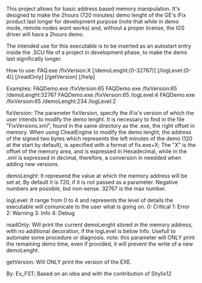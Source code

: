 This project allows for basic address based memory manipulation.
It's designed to make the 2hours (720 minutes) demo lenght of the GE's iFix product last longer for development purpose (note that while in demo mode, remote nodes wont works) and, without a proper license, the IGS driver will hava a 2hours demo.

﻿The intended use for this executable is to be inserted as an autostart entry inside the .SCU file of a project in development phase, to make the demo last significatly longer.

How to use:
FAQ.exe /fixVersion:X [/demoLenght:(0-32767)] [/logLevel:(0-4)] [/readOnly] [/getVersion] [/help]

Examples:
FAQDemo.exe /fixVersion:65
FAQDemo.exe /fixVersion:65 /demoLenght:32767
FAQDemo.exe /fixVersion:65 /logLevel:4
FAQDemo.exe /fixVersion:65 /demoLenght:234 /logLevel:2

fixVersion:
The parameter fixVersion, specify the iFix's version of which the user intends to modify the demo lenght.
It is necessary to find in the file "FixVersions.xml", found in the same directory as the .exe, the right offset in memory.
When using CheatEngine to modify the demo lenght, the address of the signed two bytes which represents the left minutes of the demo (120 at the start by default), is specified with a format of fix.exe+X;
The "X" is the offset of the memory area, and is expressed in Hexadecimal, while in the .xml is expressed in decimal, therefore, a conversion in needded when adding new versions.

demoLenght:
It represend the value at which the memory address will be set at;
By default it is 720, if it is not passed as a parameter.
Negative numbers are possible, but non-sense.
32767 is the max number.

logLevel:
It range from 0 to 4 and represents the level of details the executable will comunicate to the user what is going on.
0: Critical
1: Error
2: Warning
3: Info
4: Debug

readOnly:
Will print the current demoLenght stored in the memory address, with no additional decoration, if the logLevel is below Info.
Usefull to automate some procedure or diagnosis.
note: this parameter will ONLY print the remaining demo time, even if provided, it will prevent the write of a new demoLenght.

getVersion:
Will ONLY print the version of the EXE.

By: Ex_FST; Based on an idea and with the contribution of Shylix12
